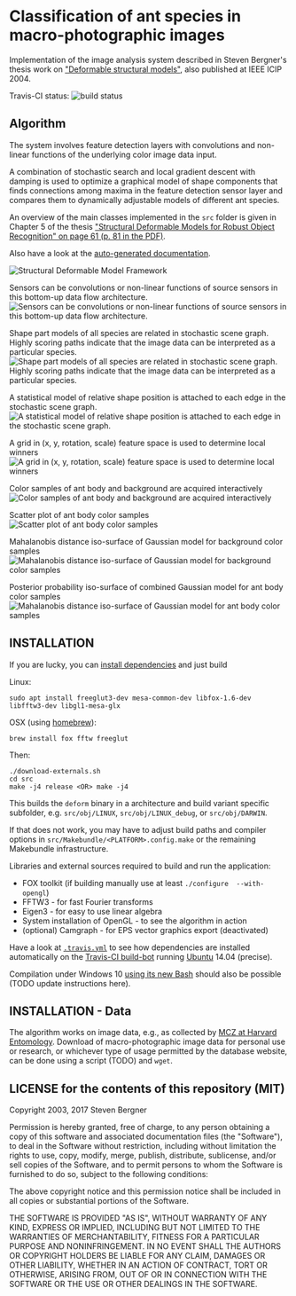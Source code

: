 ---
---
Classification of ant species in macro-photographic images
==========================================================

Implementation of the image analysis system described in
Steven Bergner's thesis work on ["Deformable structural models"][bergner2003ants],
also published at IEEE ICIP 2004.

Travis-CI status: ![build status](https://travis-ci.org/git-steb/structural-deformable-models.svg?branch=master)

Algorithm
---------

The system involves feature detection layers with convolutions and non-linear functions of the underlying color image data input.

A combination of stochastic search and local gradient descent with damping
is used to optimize a graphical model of shape components that finds connections among
maxima in the feature detection sensor layer and compares them to dynamically adjustable models of different ant species.

An overview of the main classes implemented in the ``src`` folder is given in
Chapter 5 of the thesis ["Structural Deformable Models for Robust Object Recognition"
on page 61 (p. 81 in the PDF)](https://stevenbergner.github.io/assets/pub/thesis_bergner03.pdf "diploma thesis PDF file").

Also have a look at the [auto-generated documentation](https://git-steb.github.io/structural-deformable-models/).

![][sdm-framework]

Sensors can be convolutions or non-linear functions of source sensors in this bottom-up data flow architecture.
![][sensor-flow]

Shape part models of all species are related in stochastic scene graph.
Highly scoring paths indicate that the image data can be interpreted as a particular species.
![][ant-structure-graph]

A statistical model of relative shape position is attached to each edge in the stochastic scene graph.
![][stochastic-scene-graph-exp-map]

A grid in (x, y, rotation, scale) feature space is used to determine local winners
![][leaf-winners-in-grid-bins]

Color samples of ant body and background are acquired interactively
![][ant-colsample1]

Scatter plot of ant body color samples
![][antskincol-scatter]

Mahalanobis distance iso-surface of Gaussian model for background color samples
![][antskincol-bg]

Posterior probability iso-surface of combined Gaussian model for ant body color samples
![][antskincol-ant]


INSTALLATION 
------------

If you are lucky, you can [install dependencies](.travis.yml) and just build

Linux:

    sudo apt install freeglut3-dev mesa-common-dev libfox-1.6-dev libfftw3-dev libgl1-mesa-glx

OSX (using [homebrew](https://brew.sh/)):

    brew install fox fftw freeglut

Then:

    ./download-externals.sh
    cd src
    make -j4 release <OR> make -j4

This builds the ``deform`` binary in a architecture and build
variant specific subfolder, e.g. ``src/obj/LINUX``, ``src/obj/LINUX_debug``, or ``src/obj/DARWIN``.

If that does not work, you may have to adjust build paths and compiler options in
``src/Makebundle/<PLATFORM>.config.make`` or the remaining Makebundle infrastructure.

Libraries and external sources required to build and run the application:

* FOX toolkit (if building manually use at least ``./configure  --with-opengl``)
* FFTW3 - for fast Fourier transforms
* Eigen3 - for easy to use linear algebra
* System installation of OpenGL - to see the algorithm in action
* (optional) Camgraph  - for EPS vector graphics export (deactivated)

Have a look at [``.travis.yml``](.travis.yml) to see how dependencies are installed
automatically on the [Travis-CI build-bot](https://travis-ci.org/git-steb/structural-deformable-models) running [Ubuntu](https://www.ubuntu.com/download) 14.04 (precise).

Compilation under Windows 10 [using its new Bash](http://www.windowscentral.com/how-install-bash-shell-command-line-windows-10) should also be possible (TODO update instructions here).

INSTALLATION - Data
-------------------

The algorithm works on image data, e.g., as collected by [MCZ at Harvard Entomology](http://insects.oeb.harvard.edu/mcz/ "database website").
Download of macro-photographic image data for personal use or research, or whichever type of usage permitted by the database website, can be done using a script (TODO) and ``wget``.

LICENSE for the contents of this repository (MIT)
-------------------------------------------------

Copyright 2003, 2017 Steven Bergner

Permission is hereby granted, free of charge, to any person obtaining a copy of this software and associated documentation files (the "Software"), to deal in the Software without restriction, including without limitation the rights to use, copy, modify, merge, publish, distribute, sublicense, and/or sell copies of the Software, and to permit persons to whom the Software is furnished to do so, subject to the following conditions:

The above copyright notice and this permission notice shall be included in all copies or substantial portions of the Software.

THE SOFTWARE IS PROVIDED "AS IS", WITHOUT WARRANTY OF ANY KIND, EXPRESS OR IMPLIED, INCLUDING BUT NOT LIMITED TO THE WARRANTIES OF MERCHANTABILITY, FITNESS FOR A PARTICULAR PURPOSE AND NONINFRINGEMENT. IN NO EVENT SHALL THE AUTHORS OR COPYRIGHT HOLDERS BE LIABLE FOR ANY CLAIM, DAMAGES OR OTHER LIABILITY, WHETHER IN AN ACTION OF CONTRACT, TORT OR OTHERWISE, ARISING FROM, OUT OF OR IN CONNECTION WITH THE SOFTWARE OR THE USE OR OTHER DEALINGS IN THE SOFTWARE.

[bergner2003ants]: https://stevenbergner.github.io/research/2003/12/18/deformable-models.html "Diploma thesis project page"
[sdm-framework]: https://stevenbergner.github.io/assets/img/sdm-framework.jpg "Structural Deformable Model Framework"
[ant-structure-graph]: https://stevenbergner.github.io/assets/img/ant-structure-graph.jpg "Shape part models of all species are related in stochastic scene graph. Highly scoring paths indicate that the image data can be interpreted as a particular species."
[sensor-flow]: https://stevenbergner.github.io/assets/img/sensor-flow.jpg "Sensors can be convolutions or non-linear functions of source sensors in this bottom-up data flow architecture."
[stochastic-scene-graph-exp-map]: https://stevenbergner.github.io/assets/img/stochastic-scene-graph-exp-map.jpg "A statistical model of relative shape position is attached to each edge in the stochastic scene graph."
[leaf-winners-in-grid-bins]: https://stevenbergner.github.io/assets/img/leaf-winners-in-grid-bins.jpg "A grid in (x, y, rotation, scale) feature space is used to determine local winners"
[ant-colsample1]: https://stevenbergner.github.io/assets/img/ant-colsample1.jpg "Color samples of ant body and background are acquired interactively"
[ant-colsample2]: https://stevenbergner.github.io/assets/img/ant-colsample2.jpg "Color samples of ant body and background are acquired interactively"
[antskincol-ant]: https://stevenbergner.github.io/assets/img/antskincol-ant.png "Mahalanobis distance iso-surface of Gaussian model for ant body color samples"
[antskincol-bg]: https://stevenbergner.github.io/assets/img/antskincol-bg.png "Mahalanobis distance iso-surface of Gaussian model for background color samples"
[antskincol-both]: https://stevenbergner.github.io/assets/img/antskincol-both.png "Combined and body color model"
[antskincol-scatter]: https://stevenbergner.github.io/assets/img/antskincol-scatter.png "Scatter plot of ant body color samples"
